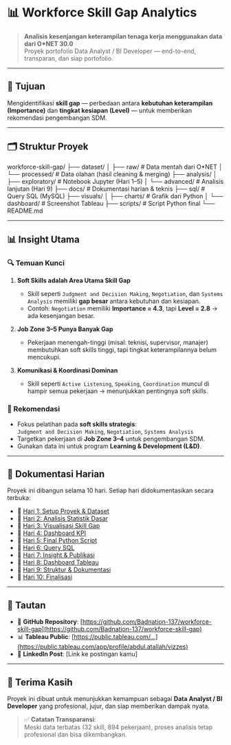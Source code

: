 # 📊 Workforce Skill Gap Analytics

> **Analisis kesenjangan keterampilan tenaga kerja menggunakan data dari O*NET 30.0**  
> Proyek portofolio Data Analyst / BI Developer — end-to-end, transparan, dan siap portofolio.

---

## 📌 Tujuan

Mengidentifikasi **skill gap** — perbedaan antara **kebutuhan keterampilan (Importance)** dan **tingkat kesiapan (Level)** — untuk memberikan rekomendasi pengembangan SDM.

---

## 🗂️ Struktur Proyek
workforce-skill-gap/
├── dataset/
│ ├── raw/ # Data mentah dari O*NET
│ └── processed/ # Data olahan (hasil cleaning & merging)
├── analysis/
│ ├── exploratory/ # Notebook Jupyter (Hari 1–5)
│ └── advanced/ # Analisis lanjutan (Hari 9)
├── docs/ # Dokumentasi harian & teknis
├── sql/ # Query SQL (MySQL)
├── visuals/
│ ├── charts/ # Grafik dari Python
│ └── dashboard/ # Screenshot Tableau
├── scripts/ # Script Python final
└── README.md

---

## 📊 Insight Utama

### 🔍 Temuan Kunci
1. **Soft Skills adalah Area Utama Skill Gap**
   - Skill seperti `Judgment and Decision Making`, `Negotiation`, dan `Systems Analysis` memiliki **gap besar** antara kebutuhan dan kesiapan.
   - Contoh: `Negotiation` memiliki **Importance = 4.3**, tapi **Level = 2.8** → ada kesenjangan besar.

2. **Job Zone 3–5 Punya Banyak Gap**
   - Pekerjaan menengah-tinggi (misal: teknisi, supervisor, manajer) membutuhkan soft skills tinggi, tapi tingkat keterampilannya belum mencukupi.

3. **Komunikasi & Koordinasi Dominan**
   - Skill seperti `Active Listening`, `Speaking`, `Coordination` muncul di hampir semua pekerjaan → menunjukkan pentingnya soft skills.

### 🎯 Rekomendasi
- Fokus pelatihan pada **soft skills strategis**:  
  `Judgment and Decision Making`, `Negotiation`, `Systems Analysis`
- Targetkan pekerjaan di **Job Zone 3–4** untuk pengembangan SDM.
- Gunakan data ini untuk program **Learning & Development (L&D)**.

---

## 📂 Dokumentasi Harian

Proyek ini dibangun selama 10 hari. Setiap hari didokumentasikan secara terbuka:

- 📄 [Hari 1: Setup Proyek & Dataset](docs/hari_1_setup_dataset.md)
- 📄 [Hari 2: Analisis Statistik Dasar](docs/hari_2_analisis_statistik.md)
- 📄 [Hari 3: Visualisasi Skill Gap](docs/hari_3_visualisasi_gap.md)
- 📄 [Hari 4: Dashboard KPI](docs/hari_4_dashboard_kpi.md)
- 📄 [Hari 5: Final Python Script](docs/hari_5_final_script.md)
- 📄 [Hari 6: Query SQL](docs/hari_6_sql_analysis.md)
- 📄 [Hari 7: Insight & Publikasi](docs/hari_7_insight_publikasi.md)
- 📄 [Hari 8: Dashboard Tableau](docs/hari_8_tableau_dashboard.md)
- 📄 [Hari 9: Struktur & Dokumentasi](docs/hari_9_struktur_dokumentasi.md)
- 📄 [Hari 10: Finalisasi](docs/hari_10_finalisasi.md)

---

## 🔗 Tautan

- 📁 **GitHub Repository**: [https://github.com/Badnation-137/workforce-skill-gap](https://github.com/Badnation-137/workforce-skill-gap)
- 📊 **Tableau Public**: [https://public.tableau.com/...](https://public.tableau.com/app/profile/abdul.atallah/vizzes)
- 💼 **LinkedIn Post**: [Link ke postingan kamu]

---

## 🙌 Terima Kasih

Proyek ini dibuat untuk menunjukkan kemampuan sebagai **Data Analyst / BI Developer** yang profesional, jujur, dan siap memberikan dampak nyata.

> ✅ **Catatan Transparansi**:  
> Meski data terbatas (32 skill, 894 pekerjaan), proses analisis tetap profesional dan bisa dikembangkan.
